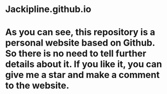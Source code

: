# Jackipline.github.io
# As you can see, this repository is a personal website based on Github. So there is no need to tell further details about it. If you like it, you can give me a star and make a comment to the website.
